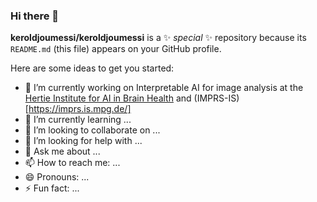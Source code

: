 ### Hi there 👋


**keroldjoumessi/keroldjoumessi** is a ✨ _special_ ✨ repository because its `README.md` (this file) appears on your GitHub profile.

Here are some ideas to get you started:

- 🔭 I’m currently working on Interpretable AI for image analysis at the [Hertie Institute for AI in Brain Health](https://hertie.ai) and (IMPRS-IS)[https://imprs.is.mpg.de/] 
- 🌱 I’m currently learning ...
- 👯 I’m looking to collaborate on ...
- 🤔 I’m looking for help with ...
- 💬 Ask me about ...
- 📫 How to reach me: ...
- 😄 Pronouns: ...
- ⚡ Fun fact: ...
<!--
  comments
-->
